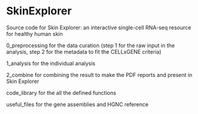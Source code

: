 # SkinExplorer
Source code for Skin Explorer: an interactive single-cell RNA-seq resource for healthy human skin

0_preprocessing for the data curation (step 1 for the raw input in the analysis, step 2 for the metadata to fit the CELLxGENE criteria)  
  
1_analysis for the individual analysis  
  
2_combine for combining the result to make the PDF reports and present in Skin Explorer  
  
code_library for the all the defined functions  
  
useful_files for the gene assemblies and HGNC reference  

